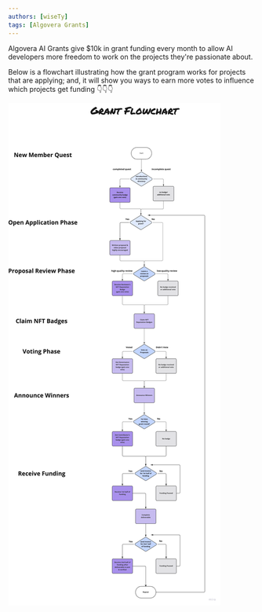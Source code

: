 ```yaml
---
authors: [wiseTy]
tags: [Algovera Grants]
---
```


Algovera AI Grants give $10k in grant funding every month to allow AI developers more freedom to work on the projects they're passionate about. 

Below is a flowchart illustrating how the grant program works for projects that are applying; and, it will show you ways to earn more votes to influence which projects get funding 👇👇👇

![grants-round-5](./grantProgram2.png)

<!--truncate-->


